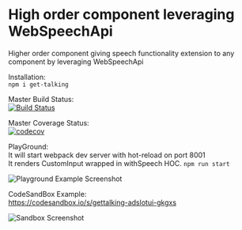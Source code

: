 # High order component leveraging WebSpeechApi

Higher order component giving speech functionality extension to any component by leveraging WebSpeechApi

Installation: <br/>
`npm i get-talking`

Master Build Status: <br/>
[![Build Status](https://travis-ci.com/adityasabnis/get-talking.svg?branch=master)](https://travis-ci.com/adityasabnis/get-talking)

Master Coverage Status: <br/>
[![codecov](https://codecov.io/gh/adityasabnis/get-talking/branch/master/graph/badge.svg)](https://codecov.io/gh/adityasabnis/get-talking)

PlayGround: <br/>
It will start webpack dev server with hot-reload on port 8001 <br/>
It renders CustomInput wrapped in withSpeech HOC.
`npm run start` <br/>

![Playground Example Screenshot](https://user-images.githubusercontent.com/73151902/97069763-21fd2400-161e-11eb-8904-55ab5683f31f.png)


CodeSandBox Example: <br/>
https://codesandbox.io/s/gettalking-adslotui-gkgxs

![Sandbox Screenshot](https://user-images.githubusercontent.com/3688957/94991800-b8fb3100-05c8-11eb-85cf-4a78e589b946.png)
